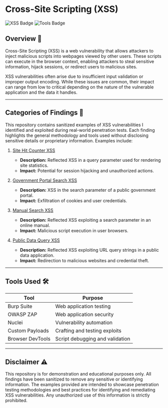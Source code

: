 # Cross-Site Scripting (XSS) 

![XSS Badge](https://img.shields.io/badge/vulnerability-XSS-critical-red) ![Tools Badge](https://img.shields.io/badge/tools-Burp%20Suite%2C%20OWASP%20ZAP-blue)

## Overview 📖
Cross-Site Scripting (XSS) is a web vulnerability that allows attackers to inject malicious scripts into webpages viewed by other users. These scripts can execute in the browser context, enabling attackers to steal sensitive information, hijack sessions, or redirect users to malicious sites.

XSS vulnerabilities often arise due to insufficient input validation or improper output encoding. While these issues are common, their impact can range from low to critical depending on the nature of the vulnerable application and the data it handles.

---

## Categories of Findings 📂
This repository contains sanitized examples of XSS vulnerabilities I identified and exploited during real-world penetration tests. Each finding highlights the general methodology and tools used without disclosing sensitive details or proprietary information. Examples include:

1. [Site Hit Counter XSS](./Site_Hit_Counter_XSS.md)  
   - **Description:** Reflected XSS in a query parameter used for rendering site statistics.
   - **Impact:** Potential for session hijacking and unauthorized actions.

2. [Government Portal Search XSS](./Government_Portal_Search_XSS.md)  
   - **Description:** XSS in the search parameter of a public government portal.
   - **Impact:** Exfiltration of cookies and user credentials.

3. [Manual Search XSS](./Manual_Search_XSS.md)  
   - **Description:** Reflected XSS exploiting a search parameter in an online manual.
   - **Impact:** Malicious script execution in user browsers.

4. [Public Data Query XSS](./Public_Data_Query_XSS.md)  
   - **Description:** Reflected XSS exploiting URL query strings in a public data application.
   - **Impact:** Redirection to malicious websites and credential theft.

---

## Tools Used 🛠️
| Tool            | Purpose                        |
|-----------------|--------------------------------|
| Burp Suite      | Web application testing       |
| OWASP ZAP       | Web application security      |
| Nuclei          | Vulnerability automation      |
| Custom Payloads | Crafting and testing exploits |
| Browser DevTools| Script debugging and validation|

---

## Disclaimer ⚠️
This repository is for demonstration and educational purposes only. All findings have been sanitized to remove any sensitive or identifying information. The examples provided are intended to showcase penetration testing methodologies and best practices for identifying and remediating XSS vulnerabilities. Any unauthorized use of this information is strictly prohibited.
